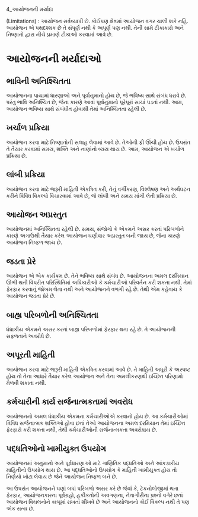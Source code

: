 4_આયોજનની મર્યાદા

(Limitations) : આયોજન સર્વવ્યાપી છે. કોઈપણ ક્ષેત્રમાં આયોજન વગર ચાલી શકે નહિ. આયોજન એ પથદશ્શક છે તે સંપૂર્ણ નથી કે અપૂર્ણ પણ નથી. તેની સામે ટીકાકારો અને નિષ્ણાતો દ્વારા નીચે પ્રમાણે ટીકાઓ કરવામાં આવે છે.

# આયોજનની મર્યાદાઓ

## ભાવિની અનિશ્ચિતતા

આયોજનના પાયામાં ધારણાઓ અને પૂર્વાનુમાનો હોય છે, જે ભવિષ્ય સાથે સંબંધ ધરાવે છે. પરંતુ ભાવિ અનિશ્ચિત છે, જેના કારણે આવાં પૂર્વાનુમાનો પૂરેપૂરાં સાચાં પડતાં નથી. આમ, આયોજન ભવિષ્ય સાથે સંબંધીત હોવાથી તેમાં અનિશ્ચિતતા રહેલી છે.

## ખર્ચાળ પ્રક્રિયા

આયોજન કરવા માટે નિષ્ણાતોની સલાહ લેવામાં આવે છે. તેઓની ફી ઊંચી હોય છે. ઉપરાંત તે તૈયાર કરવામાં સમય, શક્તિ અને નાણાંનો વ્યય થાય છે. આમ, આયોજન એ ખર્ચાળ પ્રક્રિયા છે.

## લાંબી પ્રક્રિયા

આયોજન કરવા માટે જરૂરી માહિતી એકત્રિત કરી, તેનું વર્ગીકરણ, વિશ્લેષણ અને અર્થઘટન કરીને વિવિધ વિકલ્પો વિચારવામાં આવે છે, જે લાંબી અને સમય માંગી લેતી પ્રક્રિયા છે.

## આયોજન અપ્રસ્તુત

આયોજનમાં અનિશ્ચિતતા રહેલી છે. સમય, સંજોગો કે એકમને અસર કરતાં પરિબળોને કારણે અગાઉથી તૈયાર કરેલ આયોજન ઘણીવાર અપ્રસ્તુત બની જાય છે, જેના કારણે આયોજન નિષ્ફળ જાય છે.

## જડતા પ્રેરે

આયોજન એ એક કાર્યક્રમ છે. તેને ભવિષ્ય સાથે સંબંધ છે. આયોજનના અમલ દરમિયાન ઊભી થતી વિપરીત પરિસ્થિતિમાં અધિકારીઓ કે કર્મચારીઓ પરિવર્તન કરી શકતા નથી. તેમાં ફેરફાર કરવાનું જોખમ લેતા નથી અને આયોજનને વળગી રહે છે. તેથી એમ કહેવાય કે આયોજન જડતા પ્રેરે છે.

## બાહ્ય પરિબળોની અનિશ્ચિતતા

ધંધાકીય એકમને અસર કરતાં બાહ્ય પરિબળોમાં ફેરફાર થતા રહે છે. તે આયોજનની સફળતાને અવરોધે છે.

## અપૂરતી માહિતી

આયોજન કરવા માટે જરૂરી માહિતી એકત્રિત કરવામાં આવે છે. તે માહિતી અધૂરી કે અસ્પષ્ટ હોય તો તેના આધારે તૈયાર કરેલ આયોજન અને તેના અમલીકરણથી ઇચ્છિત પરિણામો મેળવી શકાતા નથી.

## કર્મચારીની કાર્ય સર્જનાત્મકતામાં અવરોધ

આયોજનનો અમલ ધંધાકીય એકમના કર્મચારીઓએ કરવાનો હોય છે. આ કર્મચારીઓમાં વિવિધ સર્જનાત્મક શક્તિઓ હોવા છતાં તેઓ આયોજનના અમલ દરમિયાન તેમાં ઇચ્છિત ફેરફારો કરી શકતા નથી, તેથી કર્મચારીઓની સર્જનાત્મકતા અવરોધાય છે.

## પદ્ધતિઓનો ખામીયુક્ત ઉપયોગ

આયોજનમાં અનુમાનો અને પૂર્વધારણાઓ માટે ગાણિતિક પદ્ધતિઓ અને આંકડાકીય માહિતીનો ઉપયોગ થાય છે. આ પદ્ધતિઓનો ઉપયોગ કે માહિતી ખામીયુક્ત હોય તો નિર્ણયો ખોટા લેવાય છે જેને આયોજન નિષ્ફળ બને છે.

આ ઉપરાંત આયોજનને ઘણાં બધાં પરિબળો અસર કરે છે જેવાં કે, ટેકનોલોજીમાં થતા ફેરફાર, આયોજનકારના પૂર્વગ્રહો, હકીકતોની અવગણના, નેતાગીરીના પ્રશ્નો વગેરે છતાં આયોજન વિચલનોને કાબૂમાં રાખતાં શીખવે છે અને આયોજનનો કોઈ વિકલ્પ નથી તે પણ એક સત્ય છે.
